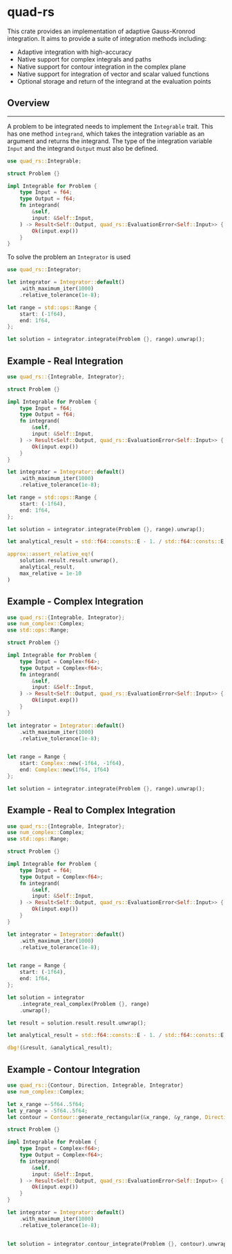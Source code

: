 # quad-rs

This crate provides an implementation of adaptive Gauss-Kronrod integration. It aims to provide a suite of integration methods including:
- Adaptive integration with high-accuracy
- Native support for complex integrals and paths
- Native support for contour integration in the complex plane
- Native support for integration of vector and scalar valued functions
- Optional storage and return of the integrand at the evaluation points

## Overview
---

A problem to be integrated needs to implement the `Integrable` trait. This has one method `integrand`, which takes the integration variable as an argument and returns the integrand. The type of the integration variable `Input` and the integrand `Output` must also be defined.

```rust
use quad_rs::Integrable;

struct Problem {}

impl Integrable for Problem {
    type Input = f64;
    type Output = f64;
    fn integrand(
        &self,
        input: &Self::Input,
    ) -> Result<Self::Output, quad_rs::EvaluationError<Self::Input>> {
        Ok(input.exp())
    }
}
```

To solve the problem an `Integrator` is used
```rust
use quad_rs::Integrator;

let integrator = Integrator::default()
    .with_maximum_iter(1000)
    .relative_tolerance(1e-8);

let range = std::ops::Range {
    start: (-1f64),
    end: 1f64,
};

let solution = integrator.integrate(Problem {}, range).unwrap();
```

## Example - Real Integration



```rust
use quad_rs::{Integrable, Integrator};

struct Problem {}

impl Integrable for Problem {
    type Input = f64;
    type Output = f64;
    fn integrand(
        &self,
        input: &Self::Input,
    ) -> Result<Self::Output, quad_rs::EvaluationError<Self::Input>> {
        Ok(input.exp())
    }
}

let integrator = Integrator::default()
    .with_maximum_iter(1000)
    .relative_tolerance(1e-8);

let range = std::ops::Range {
    start: (-1f64),
    end: 1f64,
};

let solution = integrator.integrate(Problem {}, range).unwrap();

let analytical_result = std::f64::consts::E - 1. / std::f64::consts::E;

approx::assert_relative_eq!(
    solution.result.result.unwrap(),
    analytical_result,
    max_relative = 1e-10
)
```

## Example - Complex Integration

```rust
use quad_rs::{Integrable, Integrator};
use num_complex::Complex;
use std::ops::Range;

struct Problem {}

impl Integrable for Problem {
    type Input = Complex<f64>;
    type Output = Complex<f64>;
    fn integrand(
        &self,
        input: &Self::Input,
    ) -> Result<Self::Output, quad_rs::EvaluationError<Self::Input>> {
        Ok(input.exp())
    }
}

let integrator = Integrator::default()
    .with_maximum_iter(1000)
    .relative_tolerance(1e-8);


let range = Range {
    start: Complex::new(-1f64, -1f64),
    end: Complex::new(1f64, 1f64)
};

let solution = integrator.integrate(Problem {}, range).unwrap();
```

## Example - Real to Complex Integration

```rust
use quad_rs::{Integrable, Integrator};
use num_complex::Complex;
use std::ops::Range;

struct Problem {}

impl Integrable for Problem {
    type Input = f64;
    type Output = Complex<f64>;
    fn integrand(
        &self,
        input: &Self::Input,
    ) -> Result<Self::Output, quad_rs::EvaluationError<Self::Input>> {
        Ok(input.exp())
    }
}

let integrator = Integrator::default()
    .with_maximum_iter(1000)
    .relative_tolerance(1e-8);


let range = Range {
    start: (-1f64),
    end: 1f64,
};

let solution = integrator
    .integrate_real_complex(Problem {}, range)
    .unwrap();

let result = solution.result.result.unwrap();

let analytical_result = std::f64::consts::E - 1. / std::f64::consts::E;

dbg!(&result, &analytical_result);

```

## Example - Contour Integration


```rust
use quad_rs::{Contour, Direction, Integrable, Integrator}
use num_complex::Complex;

let x_range =-5f64..5f64;
let y_range = -5f64..5f64;
let contour = Contour::generate_rectangular(&x_range, &y_range, Direction::Clockwise);

struct Problem {}

impl Integrable for Problem {
    type Input = Complex<f64>;
    type Output = Complex<f64>;
    fn integrand(
        &self,
        input: &Self::Input,
    ) -> Result<Self::Output, quad_rs::EvaluationError<Self::Input>> {
        Ok(input.exp())
    }
}

let integrator = Integrator::default()
    .with_maximum_iter(1000)
    .relative_tolerance(1e-8);


let solution = integrator.contour_integrate(Problem {}, contour).unwrap();



```

